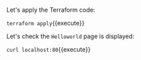 Let's apply the Terraform code:

`terraform apply`{{execute}}

Let's check the `Helloworld` page is displayed:

`curl localhost:80`{{execute}}
